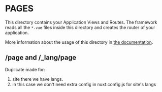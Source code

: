 # PAGES

This directory contains your Application Views and Routes.
The framework reads all the `*.vue` files inside this directory and creates the router of your application.

More information about the usage of this directory in [the documentation](https://nuxtjs.org/guide/routing).

## /page and /_lang/page
Duplicate made for:
1. site there we have langs.
2. in this case we don't need extra config in nuxt.config.js for site's langs

